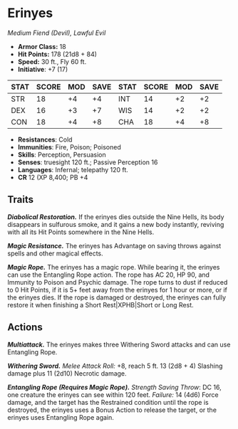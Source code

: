 # Erinyes

*Medium Fiend (Devil), Lawful Evil*

- **Armor Class:** 18
- **Hit Points:** 178 (21d8 + 84)
- **Speed:** 30 ft., Fly 60 ft.
- **Initiative**: +7 (17)

|STAT|SCORE|MOD|SAVE|STAT|SCORE|MOD|SAVE|
| --- | --- | --- | ---- |---| --- | --- | ---- |
| STR | 18 | +4 | +4 | INT | 14 | +2 | +2 |
| DEX | 16 | +3 | +7 | WIS | 14 | +2 | +2 |
| CON | 18 | +4 | +8 | CHA | 18 | +4 | +8 |

- **Resistances**: Cold
- **Immunities**: Fire, Poison; Poisoned
- **Skills**: Perception, Persuasion
- **Senses**: truesight 120 ft.; Passive Perception 16
- **Languages**: Infernal; telepathy 120 ft.
- **CR** 12 (XP 8,400; PB +4

## Traits

***Diabolical Restoration.*** If the erinyes dies outside the Nine Hells, its body disappears in sulfurous smoke, and it gains a new body instantly, reviving with all its Hit Points somewhere in the Nine Hells.

***Magic Resistance.*** The erinyes has Advantage on saving throws against spells and other magical effects.

***Magic Rope.*** The erinyes has a magic rope. While bearing it, the erinyes can use the Entangling Rope action. The rope has AC 20, HP 90, and Immunity to Poison and Psychic damage. The rope turns to dust if reduced to 0 Hit Points, if it is 5+ feet away from the erinyes for 1 hour or more, or if the erinyes dies. If the rope is damaged or destroyed, the erinyes can fully restore it when finishing a Short Rest|XPHB|Short or Long Rest.


## Actions

***Multiattack.*** The erinyes makes three Withering Sword attacks and can use Entangling Rope.

***Withering Sword.*** *Melee Attack Roll:* +8, reach 5 ft. 13 (2d8 + 4) Slashing damage plus 11 (2d10) Necrotic damage.

***Entangling Rope (Requires Magic Rope).*** *Strength Saving Throw*: DC 16, one creature the erinyes can see within 120 feet. *Failure:*  14 (4d6) Force damage, and the target has the Restrained condition until the rope is destroyed, the erinyes uses a Bonus Action to release the target, or the erinyes uses Entangling Rope again.

